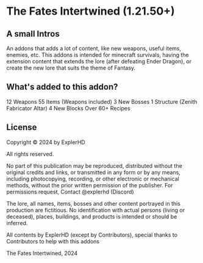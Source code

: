 # The Fates Intertwined (1.21.50+)
## A small Intros
An addons that adds a lot of content, like new weapons, useful items, enemies, etc. This addons is intended for minecraft survivals, having the extension content that extends the lore (after defeating Ender Dragon), or create the new lore that suits the theme of Fantasy.

## What's added to this addon?

12 Weapons
55 Items (Weapons included)
3 New Bosses
1 Structure (Zenith Fabricator Altar)
4 New Blocks
Over 60+ Recipes

## License
Copyright © 2024 by ExplerHD

All rights reserved.

No part of this publication may be reproduced, distributed without the original credits and links, or transmitted in any form or by any means, including photocopying, recording, or other electronic or mechanical methods, without the prior written permission of the publisher. For permissions request, Contact @explerhd (Discord)

The lore, all names, items, bosses and other content portrayed in this production are fictitious. No identification with actual persons (living or deceased), places, buildings, and products is intended or should be inferred.

All contents by ExplerHD (except by Contributors), special thanks to Contributors to help with this addons

The Fates Intertwined, 2024
